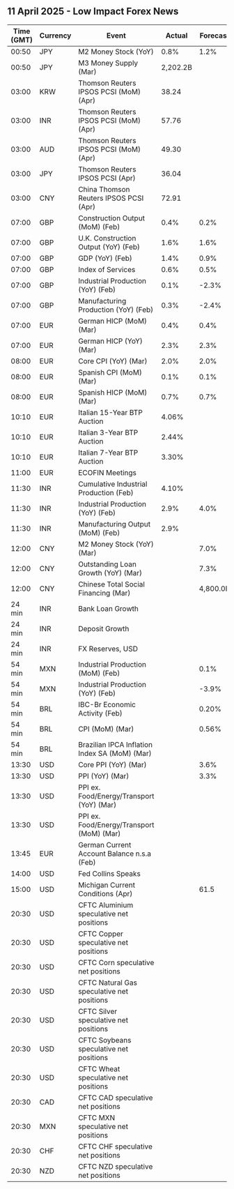## 11 April 2025 - Low Impact Forex News

| Time (GMT) | Currency | Event | Actual | Forecast | Previous |
|------|----------|-------|--------|----------|----------|
| 00:50 | JPY | M2 Money Stock (YoY) | 0.8% | 1.2% | 1.2% |
| 00:50 | JPY | M3 Money Supply (Mar) | 2,202.2B |  | 2,202.2B |
| 03:00 | KRW | Thomson Reuters IPSOS PCSI (MoM) (Apr) | 38.24 |  | 39.38 |
| 03:00 | INR | Thomson Reuters IPSOS PCSI (MoM) (Apr) | 57.76 |  | 60.18 |
| 03:00 | AUD | Thomson Reuters IPSOS PCSI (MoM) (Apr) | 49.30 |  | 52.39 |
| 03:00 | JPY | Thomson Reuters IPSOS PCSI (Apr) | 36.04 |  | 35.68 |
| 03:00 | CNY | China Thomson Reuters IPSOS PCSI (Apr) | 72.91 |  | 69.48 |
| 07:00 | GBP | Construction Output (MoM) (Feb) | 0.4% | 0.2% | -0.3% |
| 07:00 | GBP | U.K. Construction Output (YoY) (Feb) | 1.6% | 1.6% | 0.0% |
| 07:00 | GBP | GDP (YoY) (Feb) | 1.4% | 0.9% | 1.2% |
| 07:00 | GBP | Index of Services | 0.6% | 0.5% | 0.4% |
| 07:00 | GBP | Industrial Production (YoY) (Feb) | 0.1% | -2.3% | -0.5% |
| 07:00 | GBP | Manufacturing Production (YoY) (Feb) | 0.3% | -2.4% | -0.9% |
| 07:00 | EUR | German HICP (MoM) (Mar) | 0.4% | 0.4% | 0.5% |
| 07:00 | EUR | German HICP (YoY) (Mar) | 2.3% | 2.3% | 2.6% |
| 08:00 | EUR | Core CPI (YoY) (Mar) | 2.0% | 2.0% | 2.2% |
| 08:00 | EUR | Spanish CPI (MoM) (Mar) | 0.1% | 0.1% | 0.4% |
| 08:00 | EUR | Spanish HICP (MoM) (Mar) | 0.7% | 0.7% | 0.4% |
| 10:10 | EUR | Italian 15-Year BTP Auction | 4.06% |  | 4.42% |
| 10:10 | EUR | Italian 3-Year BTP Auction | 2.44% |  | 2.77% |
| 10:10 | EUR | Italian 7-Year BTP Auction | 3.30% |  | 3.18% |
| 11:00 | EUR | ECOFIN Meetings |  |  |  |
| 11:30 | INR | Cumulative Industrial Production (Feb) | 4.10% |  | 4.20% |
| 11:30 | INR | Industrial Production (YoY) (Feb) | 2.9% | 4.0% | 5.2% |
| 11:30 | INR | Manufacturing Output (MoM) (Feb) | 2.9% |  | 5.8% |
| 12:00 | CNY | M2 Money Stock (YoY) (Mar) |  | 7.0% | 7.0% |
| 12:00 | CNY | Outstanding Loan Growth (YoY) (Mar) |  | 7.3% | 7.3% |
| 12:00 | CNY | Chinese Total Social Financing (Mar) |  | 4,800.0B | 2,290.0B |
| 24 min | INR | Bank Loan Growth |  |  | 11.1% |
| 24 min | INR | Deposit Growth |  |  | 10.2% |
| 24 min | INR | FX Reserves, USD |  |  | 665.40B |
| 54 min | MXN | Industrial Production (MoM) (Feb) |  | 0.1% | -0.4% |
| 54 min | MXN | Industrial Production (YoY) (Feb) |  | -3.9% | -2.9% |
| 54 min | BRL | IBC-Br Economic Activity (Feb) |  | 0.20% | 0.90% |
| 54 min | BRL | CPI (MoM) (Mar) |  | 0.56% | 1.31% |
| 54 min | BRL | Brazilian IPCA Inflation Index SA (MoM) (Mar) |  |  | 1.32% |
| 13:30 | USD | Core PPI (YoY) (Mar) |  | 3.6% | 3.4% |
| 13:30 | USD | PPI (YoY) (Mar) |  | 3.3% | 3.2% |
| 13:30 | USD | PPI ex. Food/Energy/Transport (YoY) (Mar) |  |  | 3.3% |
| 13:30 | USD | PPI ex. Food/Energy/Transport (MoM) (Mar) |  |  | 0.2% |
| 13:45 | EUR | German Current Account Balance n.s.a (Feb) |  |  | 11.8B |
| 14:00 | USD | Fed Collins Speaks |  |  |  |
| 15:00 | USD | Michigan Current Conditions (Apr) |  | 61.5 | 63.8 |
| 20:30 | USD | CFTC Aluminium speculative net positions |  |  | 1.3K |
| 20:30 | USD | CFTC Copper speculative net positions |  |  | 30.0K |
| 20:30 | USD | CFTC Corn speculative net positions |  |  | 166.9K |
| 20:30 | USD | CFTC Natural Gas speculative net positions |  |  | -122.6K |
| 20:30 | USD | CFTC Silver speculative net positions |  |  | 57.3K |
| 20:30 | USD | CFTC Soybeans speculative net positions |  |  | -3.5K |
| 20:30 | USD | CFTC Wheat speculative net positions |  |  | -102.8K |
| 20:30 | CAD | CFTC CAD speculative net positions |  |  | -130.0K |
| 20:30 | MXN | CFTC MXN speculative net positions |  |  | 51.1K |
| 20:30 | CHF | CFTC CHF speculative net positions |  |  | -42.8K |
| 20:30 | NZD | CFTC NZD speculative net positions |  |  | -45.0K |
